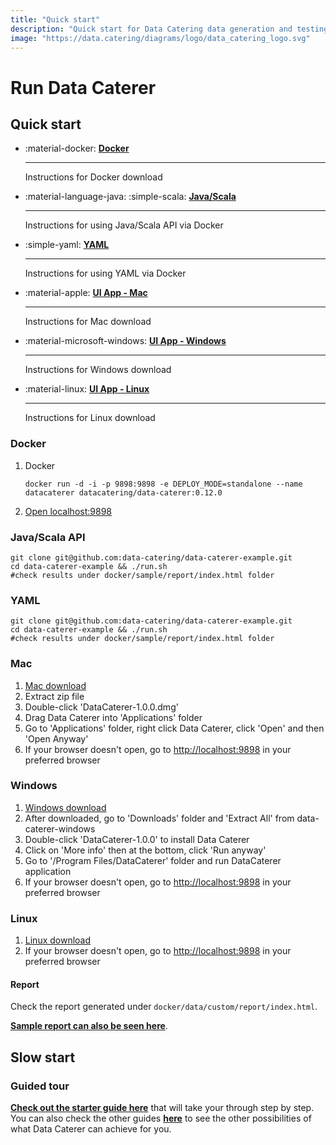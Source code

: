 ```yaml
---
title: "Quick start"
description: "Quick start for Data Catering data generation and testing tool that can automatically discover, generate and validate for files, databases, HTTP APIs and messaging systems."
image: "https://data.catering/diagrams/logo/data_catering_logo.svg"
---
```


# Run Data Caterer

## Quick start

<div class="grid cards" markdown>

-   :material-docker: __[Docker]__

    ---

    Instructions for Docker download

-   :material-language-java: :simple-scala: __[Java/Scala]__

    ---

    Instructions for using Java/Scala API via Docker

-   :simple-yaml: __[YAML]__

    ---

    Instructions for using YAML via Docker

-   :material-apple: __[UI App - Mac]__

    ---

    Instructions for Mac download

-   :material-microsoft-windows: __[UI App - Windows]__

    ---

    Instructions for Windows download

-   :material-linux: __[UI App - Linux]__

    ---

    Instructions for Linux download

</div>

  [Docker]: #docker
  [Java/Scala]: #javascala-api
  [YAML]: #yaml
  [UI App - Mac]: #mac
  [UI App - Windows]: #windows
  [UI App - Linux]: #linux

### Docker

1. Docker
   ```shell
   docker run -d -i -p 9898:9898 -e DEPLOY_MODE=standalone --name datacaterer datacatering/data-caterer:0.12.0
   ```
2. [Open localhost:9898](http://localhost:9898)

### Java/Scala API

```shell
git clone git@github.com:data-catering/data-caterer-example.git
cd data-caterer-example && ./run.sh
#check results under docker/sample/report/index.html folder
```

### YAML

```shell
git clone git@github.com:data-catering/data-caterer-example.git
cd data-caterer-example && ./run.sh
#check results under docker/sample/report/index.html folder
```

### Mac

1. [Mac download](https://nightly.link/data-catering/data-caterer/workflows/build/main/data-caterer-mac.zip)
2. Extract zip file
3. Double-click 'DataCaterer-1.0.0.dmg'
4. Drag Data Caterer into 'Applications' folder
5. Go to 'Applications' folder, right click Data Caterer, click 'Open' and then 'Open Anyway'
6. If your browser doesn't open, go to [http://localhost:9898](http://localhost:9898) in your preferred browser

### Windows

1. [Windows download](https://nightly.link/data-catering/data-caterer/workflows/build/main/data-caterer-windows.zip)
2. After downloaded, go to 'Downloads' folder and 'Extract All' from data-caterer-windows
3. Double-click 'DataCaterer-1.0.0' to install Data Caterer
4. Click on 'More info' then at the bottom, click 'Run anyway'
5. Go to '/Program Files/DataCaterer' folder and run DataCaterer application
6. If your browser doesn't open, go to [http://localhost:9898](http://localhost:9898) in your preferred browser

### Linux

1. [Linux download](https://nightly.link/data-catering/data-caterer/workflows/build/main/data-caterer-linux.zip)
2. If your browser doesn't open, go to [http://localhost:9898](http://localhost:9898) in your preferred browser

#### Report

Check the report generated under `docker/data/custom/report/index.html`.

[**Sample report can also be seen here**](../sample/report/html/index.html).

## Slow start

### Guided tour

[**Check out the starter guide here**](../setup/guide/scenario/first-data-generation.md) that will take your through
step by step. You can also check the other guides [**here**](../setup/guide/index.md) to see the other possibilities of
what Data Caterer can achieve for you.
